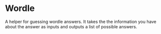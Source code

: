 # Wordle
A helper for guessing wordle answers. It takes the the information you have about the answer as inputs and outputs a list of possible answers.
